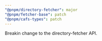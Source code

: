 ```yaml
---
"@pnpm/directory-fetcher": major
"@pnpm/fetcher-base": patch
"@pnpm/cafs-types": patch
---
```


Breakin change to the directory-fetcher API.
